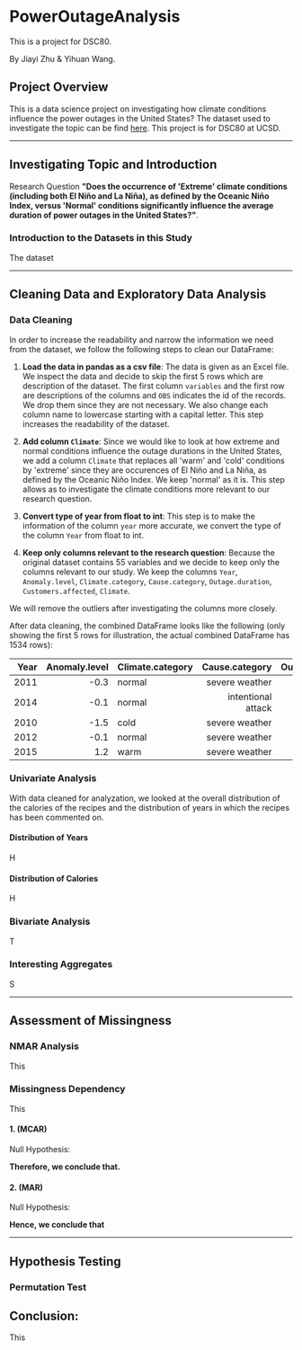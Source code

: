 # PowerOutageAnalysis
This is a project for DSC80. 

By Jiayi Zhu & Yihuan Wang. 

## Project Overview
This is a data science project on investigating how climate conditions influence the power outages in the United States? 
The dataset used to investigate the topic can be find [here](https://www.sciencedirect.com/science/article/pii/S2352340918307182#s0015). This project is for DSC80 at UCSD.

---
## Investigating Topic and Introduction
Research Question
**"Does the occurrence of 'Extreme' climate conditions (including both El Niño and La Niña), as defined by the Oceanic Niño Index,  versus 'Normal' conditions significantly influence the average duration of power outages in the United States?"**.

### Introduction to the Datasets in this Study
The dataset


---
## Cleaning Data and Exploratory Data Analysis
### Data Cleaning
In order to increase the readability and narrow the information we need from the dataset, we follow the following steps to clean our DataFrame: 

1. **Load the data in pandas as a csv file**: The data is given as an Excel file. We inspect the data and decide to skip the first 5 rows which are description of the dataset. The first column `variables` and the first row are descriptions of the columns and `OBS` indicates the id of the records. We drop them since they are not necessary. We also change each column name to lowercase starting with a capital letter. This step increases the readability of the dataset. 

2. **Add column `Climate`**: Since we would like to look at how extreme and normal conditions influence the outage durations in the United States, we add a column `Climate` that replaces all 'warm' and 'cold' conditions by 'extreme' since they are occurences of El Niño and La Niña, as defined by the Oceanic Niño Index. We keep 'normal' as it is. This step allows as to investigate the climate conditions more relevant to our research question. 

3. **Convert type of year from float to int**: This step is to make the information of the column `year` more accurate, we convert the type of the column `Year` from float to int.

4. **Keep only columns relevant to the research question**: Because the original dataset contains 55 variables and we decide to keep only the columns relevant to our study. We keep the columns `Year`, 
`Anomaly.level`, `Climate.category`, `Cause.category`, `Outage.duration`, `Customers.affected`, `Climate`.

We will remove the outliers after investigating the columns more closely. 

After data cleaning, the combined DataFrame looks like the following (only showing the first 5 rows for illustration, the actual combined DataFrame has 1534 rows):

| Year | Anomaly.level | Climate.category |   Cause.category   | Outage.duration | Customers.affected | Climate |
|-----:|--------------:|:-----------------|-------------------:|----------------:|-------------------:|--------:|
| 2011 |     -0.3      | 	normal        | severe weather     |	  3060   	 |		70000.0	      | normal  |
| 2014 |     -0.1      | 	normal        | intentional attack |		1        |		NaN			  | normal  |
| 2010 |     -1.5      | 	cold          | severe weather     |	  3000       |		70000.0		  |	extreme |
| 2012 |     -0.1      | 	normal        | severe weather     |	  2550       |		68200.0		  | normal  |
| 2015 |      1.2      | 	warm          | severe weather     |	  1740       |		250000.0	  |	extreme |
 

### Univariate Analysis
With data cleaned for analyzation, we looked at the overall distribution of the calories of the recipes and the distribution of years in which the recipes has been commented on.
#### Distribution of Years
H

#### Distribution of Calories
H


### Bivariate Analysis
T

### Interesting Aggregates
S

---
## Assessment of Missingness
### NMAR Analysis
This

### Missingness Dependency
This

#### 1. (MCAR)
Null Hypothesis:

**Therefore, we conclude that.**

#### 2. (MAR)

Null Hypothesis: 

**Hence, we conclude that**

---
## Hypothesis Testing
### Permutation Test



## Conclusion:
This